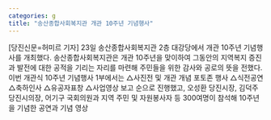 ```yaml
---
categories: g
title: "송산종합사회복지관 개관 10주년 기념행사"
---
```

[당진신문=허미르 기자] 23일 송산종합사회복지관 2층 대강당에서 개관 10주년 기념행사를 개최했다. 송산종합사회복지관은 개관 10주년을 맞이하여 그동안의 지역복지 증진과 발전에 대한 공적을 기리는 자리를 마련해 주민들을 위한 감사와 공로의 뜻을 전했다.이번 개관식 10주년 기념행사 1부에서는 △사진전 및 개관 개념 포토존 행사 △식전공연 △축하인사 △유공자표창 △사업영상 보고 순으로 진행했고, 오성환 당진시장, 김덕주 당진시의장, 어기구 국회의원과 지역 주민 및 자원봉사자 등 300여명이 참석해 10주년을 기념한 공연과 기념 영상